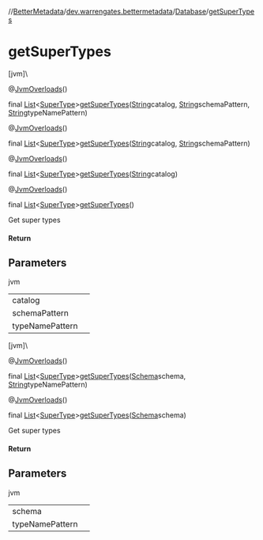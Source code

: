 //[BetterMetadata](../../../index.md)/[dev.warrengates.bettermetadata](../index.md)/[Database](index.md)/[getSuperTypes](get-super-types.md)

# getSuperTypes

[jvm]\

@[JvmOverloads](https://kotlinlang.org/api/latest/jvm/stdlib/kotlin.jvm/-jvm-overloads/index.html)()

final [List](https://docs.oracle.com/javase/8/docs/api/java/util/List.html)&lt;[SuperType](../-super-type/index.md)&gt;[getSuperTypes](get-super-types.md)([String](https://docs.oracle.com/javase/8/docs/api/java/lang/String.html)catalog, [String](https://docs.oracle.com/javase/8/docs/api/java/lang/String.html)schemaPattern, [String](https://docs.oracle.com/javase/8/docs/api/java/lang/String.html)typeNamePattern)

@[JvmOverloads](https://kotlinlang.org/api/latest/jvm/stdlib/kotlin.jvm/-jvm-overloads/index.html)()

final [List](https://docs.oracle.com/javase/8/docs/api/java/util/List.html)&lt;[SuperType](../-super-type/index.md)&gt;[getSuperTypes](get-super-types.md)([String](https://docs.oracle.com/javase/8/docs/api/java/lang/String.html)catalog, [String](https://docs.oracle.com/javase/8/docs/api/java/lang/String.html)schemaPattern)

@[JvmOverloads](https://kotlinlang.org/api/latest/jvm/stdlib/kotlin.jvm/-jvm-overloads/index.html)()

final [List](https://docs.oracle.com/javase/8/docs/api/java/util/List.html)&lt;[SuperType](../-super-type/index.md)&gt;[getSuperTypes](get-super-types.md)([String](https://docs.oracle.com/javase/8/docs/api/java/lang/String.html)catalog)

@[JvmOverloads](https://kotlinlang.org/api/latest/jvm/stdlib/kotlin.jvm/-jvm-overloads/index.html)()

final [List](https://docs.oracle.com/javase/8/docs/api/java/util/List.html)&lt;[SuperType](../-super-type/index.md)&gt;[getSuperTypes](get-super-types.md)()

Get super types

#### Return

## Parameters

jvm

| | |
|---|---|
| catalog |  |
| schemaPattern |  |
| typeNamePattern |  |

[jvm]\

@[JvmOverloads](https://kotlinlang.org/api/latest/jvm/stdlib/kotlin.jvm/-jvm-overloads/index.html)()

final [List](https://docs.oracle.com/javase/8/docs/api/java/util/List.html)&lt;[SuperType](../-super-type/index.md)&gt;[getSuperTypes](get-super-types.md)([Schema](../-schema/index.md)schema, [String](https://docs.oracle.com/javase/8/docs/api/java/lang/String.html)typeNamePattern)

@[JvmOverloads](https://kotlinlang.org/api/latest/jvm/stdlib/kotlin.jvm/-jvm-overloads/index.html)()

final [List](https://docs.oracle.com/javase/8/docs/api/java/util/List.html)&lt;[SuperType](../-super-type/index.md)&gt;[getSuperTypes](get-super-types.md)([Schema](../-schema/index.md)schema)

Get super types

#### Return

## Parameters

jvm

| | |
|---|---|
| schema |  |
| typeNamePattern |  |
